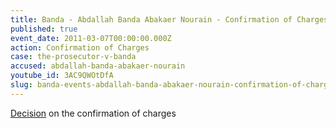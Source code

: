 ```yaml
---
title: Banda - Abdallah Banda Abakaer Nourain - Confirmation of Charges
published: true
event_date: 2011-03-07T00:00:00.000Z
action: Confirmation of Charges
case: the-prosecutor-v-banda
accused: abdallah-banda-abakaer-nourain
youtube_id: 3AC9QWOtDfA
slug: banda-events-abdallah-banda-abakaer-nourain-confirmation-of-charges-
---
```



[Decision](https://www.icc-cpi.int/Pages/record.aspx?docNo=ICC-02/05-03/09-121-Corr-Red) on the confirmation of charges